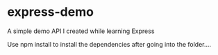 # express-demo
A simple demo API I created while learning Express

Use npm install to install the dependencies after going into the folder....
